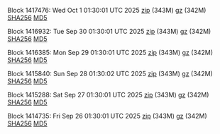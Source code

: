 Block 1417476: Wed Oct  1 01:30:01 UTC 2025 [zip](https://files.01coin.io/mainnet/2025-10-01/bootstrap.dat.zip) (343M) [gz](https://files.01coin.io/mainnet/2025-10-01/bootstrap.dat.tar.gz) (342M) [SHA256](https://files.01coin.io/mainnet/2025-10-01/sha256.txt) [MD5](https://files.01coin.io/mainnet/2025-10-01/md5.txt)

Block 1416932: Tue Sep 30 01:30:01 UTC 2025 [zip](https://files.01coin.io/mainnet/2025-09-30/bootstrap.dat.zip) (343M) [gz](https://files.01coin.io/mainnet/2025-09-30/bootstrap.dat.tar.gz) (342M) [SHA256](https://files.01coin.io/mainnet/2025-09-30/sha256.txt) [MD5](https://files.01coin.io/mainnet/2025-09-30/md5.txt)

Block 1416385: Mon Sep 29 01:30:01 UTC 2025 [zip](https://files.01coin.io/mainnet/2025-09-29/bootstrap.dat.zip) (343M) [gz](https://files.01coin.io/mainnet/2025-09-29/bootstrap.dat.tar.gz) (342M) [SHA256](https://files.01coin.io/mainnet/2025-09-29/sha256.txt) [MD5](https://files.01coin.io/mainnet/2025-09-29/md5.txt)

Block 1415840: Sun Sep 28 01:30:02 UTC 2025 [zip](https://files.01coin.io/mainnet/2025-09-28/bootstrap.dat.zip) (343M) [gz](https://files.01coin.io/mainnet/2025-09-28/bootstrap.dat.tar.gz) (342M) [SHA256](https://files.01coin.io/mainnet/2025-09-28/sha256.txt) [MD5](https://files.01coin.io/mainnet/2025-09-28/md5.txt)

Block 1415288: Sat Sep 27 01:30:01 UTC 2025 [zip](https://files.01coin.io/mainnet/2025-09-27/bootstrap.dat.zip) (343M) [gz](https://files.01coin.io/mainnet/2025-09-27/bootstrap.dat.tar.gz) (342M) [SHA256](https://files.01coin.io/mainnet/2025-09-27/sha256.txt) [MD5](https://files.01coin.io/mainnet/2025-09-27/md5.txt)

Block 1414735: Fri Sep 26 01:30:01 UTC 2025 [zip](https://files.01coin.io/mainnet/2025-09-26/bootstrap.dat.zip) (343M) [gz](https://files.01coin.io/mainnet/2025-09-26/bootstrap.dat.tar.gz) (342M) [SHA256](https://files.01coin.io/mainnet/2025-09-26/sha256.txt) [MD5](https://files.01coin.io/mainnet/2025-09-26/md5.txt)
